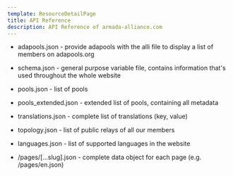 ```yaml
---
template: ResourceDetailPage
title: API Reference
description: API Reference of armada-alliance.com
---
```


- adapools.json - provide adapools with the alli file to display a list of members on adapools.org
- schema.json - general purpose variable file, contains information that's used throughout the whole website
- pools.json - list of pools 
- pools_extended.json - extended list of pools, containing all metadata
- translations.json - complete list of translations (key, value)
- topology.json - list of public relays of all our members
- languages.json - list of supported languages in the website

- /pages/[...slug].json - complete data object for each page (e.g. /pages/en.json)